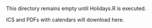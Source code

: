 This directory remains empty until Holidays.R is executed.

ICS and PDFs with calendars will download here.
